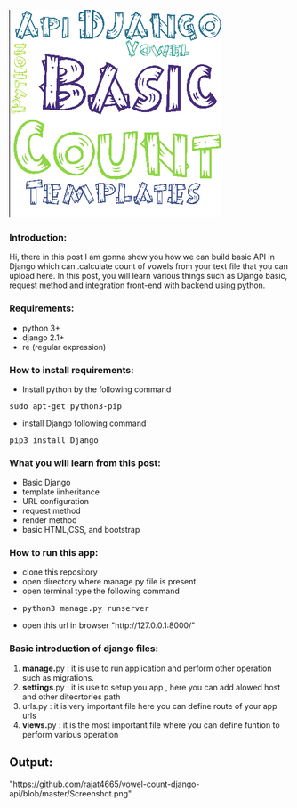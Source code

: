 ![django vowel count](https://github.com/rajat4665/vowel-count-django-api/blob/master/django%20vowel%20api.png)
<h3>Introduction:</h3>
Hi, there in this post I am gonna show you how we can build basic API in Django which can .calculate count of vowels from your text file that you can upload here. In this post, you will learn various things such as Django basic, request method and integration front-end with backend using python.
<h3>Requirements:</h3>
<ul>
	<li>python 3+</li>
	<li>django 2.1+</li>
	<li>re (regular expression)</li>
</ul>
<h3>How to install requirements:</h3>
<ul>
	<li>Install python by the following command</li>
</ul>
<pre>sudo apt-get python3-pip</pre>
<ul>
	<li>install Django following command</li>
</ul>
<pre><span id="pip-command">pip3 install Django</span></pre>
<h3>What you will learn from this post:</h3>
<ul>
	<li>Basic Django</li>
	<li>template iinheritance</li>
	<li>URL configuration</li>
	<li>request method</li>
	<li>render method</li>
	<li>basic HTML,CSS, and bootstrap</li>
</ul>
<h3>How to run this app:</h3>
<ul>
	<li>clone this repository</li>
	<li>open directory where manage.py file is present</li>
	<li>open terminal  type the following command</li>
	<li>
<pre>python3 manage.py runserver</pre>
</li>
	<li>open this url in browser "http://127.0.0.1:8000/"</li>
</ul>
<h3>Basic introduction of  django files:</h3>
<ol>
	<li><strong>manage.</strong>py : it is use to run application and perform other operation such as migrations.</li>
	<li><strong>settings</strong>.py : it is use to setup you app , here you can add alowed host and other ditecrtories path</li>
	<li>urls.py : it is very important file here you can define route of your app urls</li>
	<li><strong>views.</strong>py : it is the most important file where you can define funtion to perform various operation</li>
</ol>
 <h2><b>Output:</b></h2>
"https://github.com/rajat4665/vowel-count-django-api/blob/master/Screenshot.png"
